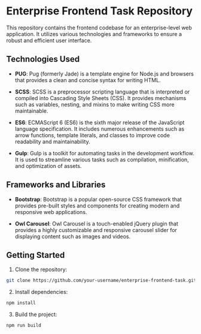 # Enterprise Frontend Task Repository

This repository contains the frontend codebase for an enterprise-level web application. It utilizes various technologies and frameworks to ensure a robust and efficient user interface.

## Technologies Used

- **PUG**: Pug (formerly Jade) is a template engine for Node.js and browsers that provides a clean and concise syntax for writing HTML.

- **SCSS**: SCSS is a preprocessor scripting language that is interpreted or compiled into Cascading Style Sheets (CSS). It provides mechanisms such as variables, nesting, and mixins to make writing CSS more maintainable.

- **ES6**: ECMAScript 6 (ES6) is the sixth major release of the JavaScript language specification. It includes numerous enhancements such as arrow functions, template literals, and classes to improve code readability and maintainability.

- **Gulp**: Gulp is a toolkit for automating tasks in the development workflow. It is used to streamline various tasks such as compilation, minification, and optimization of assets.

## Frameworks and Libraries

- **Bootstrap**: Bootstrap is a popular open-source CSS framework that provides pre-built styles and components for creating modern and responsive web applications.

- **Owl Carousel**: Owl Carousel is a touch-enabled jQuery plugin that provides a highly customizable and responsive carousel slider for displaying content such as images and videos.

## Getting Started

1. Clone the repository:

```bash
git clone https://github.com/your-username/enterprise-frontend-task.git
```

2. Install dependencies:

```bash
npm install
```

3. Build the project:

```bash
npm run build
```



